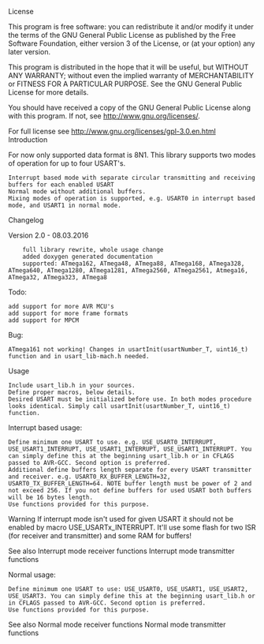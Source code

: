 License

This program is free software: you can redistribute it and/or modify it under the terms of the GNU General Public License as published by the Free Software Foundation, either version 3 of the License, or (at your option) any later version.

This program is distributed in the hope that it will be useful, but WITHOUT ANY WARRANTY; without even the implied warranty of MERCHANTABILITY or FITNESS FOR A PARTICULAR PURPOSE. See the GNU General Public License for more details.

You should have received a copy of the GNU General Public License along with this program. If not, see http://www.gnu.org/licenses/.

For full license see http://www.gnu.org/licenses/gpl-3.0.en.html
Introduction

For now only supported data format is 8N1. This library supports two modes of operation for up to four USART's.

    Interrupt based mode with separate circular transmitting and receiving buffers for each enabled USART
    Normal mode without additional buffers.
    Mixing modes of operation is supported, e.g. USART0 in interrupt based mode, and USART1 in normal mode.

Changelog

Version
    2.0 - 08.03.2016

        full library rewrite, whole usage change
        added doxygen generated documentation
        supported: ATmega162, ATmega48, ATmega88, ATmega168, ATmega328, ATmega640, ATmega1280, ATmega1281, ATmega2560, ATmega2561, Atmega16, ATmega32, ATmega323, ATmega8

Todo:

    add support for more AVR MCU's
    add support for more frame formats
    add support for MPCM

Bug:

    ATmega161 not working! Changes in usartInit(usartNumber_T, uint16_t) function and in usart_lib-mach.h needed.

Usage

    Include usart_lib.h in your sources.
    Define proper macros, below details.
    Desired USART must be initialized before use. In both modes procedure looks identical. Simply call usartInit(usartNumber_T, uint16_t) function.

Interrupt based usage:

    Define minimum one USART to use. e.g. USE_USART0_INTERRUPT, USE_USART1_INTERRUPT, USE_USART1_INTERRUPT, USE_USART1_INTERRUPT. You can simply define this at the beginning usart_lib.h or in CFLAGS passed to AVR-GCC. Second option is preferred.
    Additional define buffers length separate for every USART transmitter and receiver. e.g. USART0_RX_BUFFER_LENGTH=32, USART0_TX_BUFFER_LENGTH=64. NOTE buffer length must be power of 2 and not exceed 256. If you not define buffers for used USART both buffers will be 16 bytes length.
    Use functions provided for this purpose.

Warning
    If interrupt mode isn't used for given USART it should not be enabled by macro USE_USARTx_INTERRUPT. It'll use some flash for two ISR (for receiver and transmitter) and some RAM for buffers! 

See also
    Interrupt mode receiver functions 
    Interrupt mode transmitter functions

Normal usage:

    Define minimum one USART to use: USE_USART0, USE_USART1, USE_USART2, USE_USART3. You can simply define this at the beginning usart_lib.h or in CFLAGS passed to AVR-GCC. Second option is preferred.
    Use functions provided for this purpose.

See also
    Normal mode receiver functions 
    Normal mode transmitter functions 